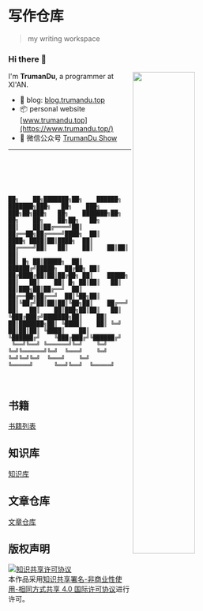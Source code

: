 # 写作仓库
> my writing workspace

### Hi there 👋

<img align="right" width="50%" src="https://github-readme-stats.vercel.app/api?username=trumandu&show_icons=true&theme=gotham">

I'm **TrumanDu**, a programmer at XI'AN.

-   :newspaper: blog: [blog.trumandu.top](http://blog.trumandu.top/)
-   :package: personal website [www.trumandu.top](https://www.trumandu.top/)
-   :battery: 微信公众号 [TrumanDu Show](https://mp.weixin.qq.com/s/3PYnNEf6fZ1mynQ-dYQVKw)



---
<br>
<br>
<br>

```

██╗    ██╗███████╗██╗    ██████╗ ███████╗███╗   ██╗    ███╗   ███╗██╗███╗   ██╗    ███████╗██╗   ██╗    ██╗    ██╗██╗   ██╗
██║    ██║██╔════╝██║    ██╔══██╗██╔════╝████╗  ██║    ████╗ ████║██║████╗  ██║    ██╔════╝██║   ██║    ██║    ██║██║   ██║
██║ █╗ ██║█████╗  ██║    ██████╔╝█████╗  ██╔██╗ ██║    ██╔████╔██║██║██╔██╗ ██║    █████╗  ██║   ██║    ██║ █╗ ██║██║   ██║
██║███╗██║██╔══╝  ██║    ██╔══██╗██╔══╝  ██║╚██╗██║    ██║╚██╔╝██║██║██║╚██╗██║    ██╔══╝  ██║   ██║    ██║███╗██║██║   ██║
╚███╔███╔╝███████╗██║    ██║  ██║███████╗██║ ╚████║    ██║ ╚═╝ ██║██║██║ ╚████║    ██║     ╚██████╔╝    ╚███╔███╔╝╚██████╔╝
 ╚══╝╚══╝ ╚══════╝╚═╝    ╚═╝  ╚═╝╚══════╝╚═╝  ╚═══╝    ╚═╝     ╚═╝╚═╝╚═╝  ╚═══╝    ╚═╝      ╚═════╝      ╚══╝╚══╝  ╚═════╝ 
                                                                                                                           


```

## 书籍

[书籍列表](books/README.md)

## 知识库

[知识库](knowledge/README.md)

## 文章仓库

[文章仓库](./文章仓库)

## 版权声明

<a rel="license" href="http://creativecommons.org/licenses/by-nc-sa/4.0/"><img alt="知识共享许可协议" style="border-width:0" src="G:\写作\workspace\images\README\88x31.png" /></a><br />本作品采用<a rel="license" href="http://creativecommons.org/licenses/by-nc-sa/4.0/deed.zh">知识共享署名-非商业性使用-相同方式共享 4.0 国际许可协议</a>进行许可。

